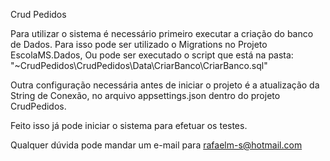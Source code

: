 Crud Pedidos

Para utilizar o sistema é necessário primeiro executar a criação do banco de Dados. Para isso pode ser utilizado o Migrations no Projeto EscolaMS.Dados, Ou pode ser executado o script que está na pasta: "~CrudPedidos\CrudPedidos\Data\CriarBanco\CriarBanco.sql"

Outra configuração necessária antes de iniciar o projeto é a atualização da String de Conexão, no arquivo appsettings.json dentro do projeto CrudPedidos.

Feito isso já pode iniciar o sistema para efetuar os testes.

Qualquer dúvida pode mandar um e-mail para rafaelm-s@hotmail.com
